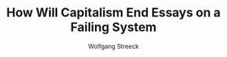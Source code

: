 ---
author: Wolfgang Streeck
title: How Will Capitalism End Essays on a Failing System
layout: book
---